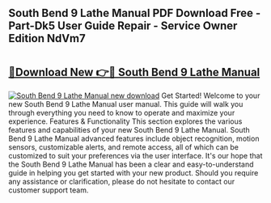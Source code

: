 ## South Bend 9 Lathe Manual PDF Download Free - Part-Dk5 User Guide Repair - Service Owner Edition NdVm7

# <h2><a href="http://bc99418.oget.top/?id=South+Bend+9+Lathe+Manual">🔗Download New 👉🔴 South Bend 9 Lathe Manual</a></h2>

[![South Bend 9 Lathe Manual new download](https://i.imgur.com/5g1atiW.png)](http://bc99418.oget.top/?id=South+Bend+9+Lathe+Manual)
Get Started! Welcome to your new South Bend 9 Lathe Manual user manual. This guide will walk you through everything you need to know to operate and maximize your experience. Features & Functionality This section explores the various features and capabilities of your new South Bend 9 Lathe Manual. South Bend 9 Lathe Manual advanced features include object recognition, motion sensors, customizable alerts, and remote access, all of which can be customized to suit your preferences via the user interface. It's our hope that the South Bend 9 Lathe Manual has been a clear and easy-to-understand guide in helping you get started with your new product. Should you require any assistance or clarification, please do not hesitate to contact our customer support team.
